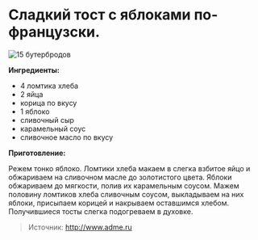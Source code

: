# Сладкий тост с яблоками по-французски.

![15 бутербродов](/images/Kulinar/Salad/buter_002.jpg '15 бутербродов')

**Ингредиенты:**

- 4 ломтика хлеба
- 2 яйца
- корица по вкусу
- 1 яблоко
- сливочный сыр
- карамельный соус
- сливочное масло по вкусу

**Приготовление:**

Режем тонко яблоко. Ломтики хлеба макаем в слегка взбитое яйцо и обжариваем на сливочном масле до золотистого цвета. Яблоки обжариваем до мягкости, полив их карамельным соусом. Мажем половину ломтиков хлеба сливочным соусом, выкладываем на них яблоки, присыпаем корицей и накрываем оставшимся хлебом. Получившиеся тосты слегка подогреваем в духовке.

> Источник: http://www.adme.ru

